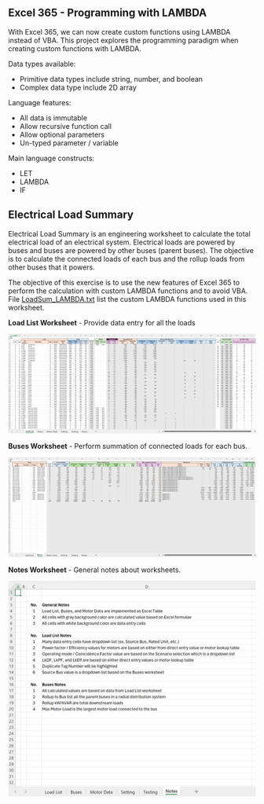 ## Excel 365 - Programming with LAMBDA

With Excel 365, we can now create custom functions using LAMBDA instead of VBA. This project explores the programming paradigm when creating custom functions with LAMBDA.

Data types available:

- Primitive data types include string, number, and boolean
- Complex data type include 2D array

Language features:

- All data is immutable
- Allow recursive function call
- Allow optional parameters
- Un-typed parameter / variable

Main language constructs:

- LET
- LAMBDA
- IF

## Electrical Load Summary

Electrical Load Summary is an engineering worksheet to calculate the total electrical load of an electrical system. Electrical loads are powered by buses and buses are powered by other buses (parent buses). The objective is to calculate the connected loads of each bus and the rollup loads from other buses that it powers.

The objective of this exercise is to use the new features of Excel 365 to perform the calculation with custom LAMBDA functions and to avoid VBA. File [LoadSum_LAMBDA.txt](./LoadSum_LAMBDA.txt) list the custom LAMBDA functions used in this worksheet.

**Load List Worksheet** - Provide data entry for all the loads

![Load List Worksheet](./LoadListSheet.png)

**Buses Worksheet** - Perform summation of connected loads for each bus.

![Load List Worksheet](./BusesSheet.png)

**Notes Worksheet** - General notes about worksheets.

![Notes Worksheet](./GeneralNotes.png)
